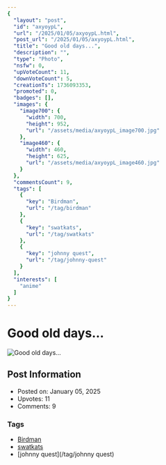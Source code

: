 ```yaml
---
{
  "layout": "post",
  "id": "axyoypL",
  "url": "/2025/01/05/axyoypL.html",
  "post_url": "/2025/01/05/axyoypL.html",
  "title": "Good old days...",
  "description": "",
  "type": "Photo",
  "nsfw": 0,
  "upVoteCount": 11,
  "downVoteCount": 5,
  "creationTs": 1736093353,
  "promoted": 0,
  "badges": [],
  "images": {
    "image700": {
      "width": 700,
      "height": 952,
      "url": "/assets/media/axyoypL_image700.jpg"
    },
    "image460": {
      "width": 460,
      "height": 625,
      "url": "/assets/media/axyoypL_image460.jpg"
    }
  },
  "commentsCount": 9,
  "tags": [
    {
      "key": "Birdman",
      "url": "/tag/birdman"
    },
    {
      "key": "swatkats",
      "url": "/tag/swatkats"
    },
    {
      "key": "johnny quest",
      "url": "/tag/johnny-quest"
    }
  ],
  "interests": [
    "anime"
  ]
}
---
```


# Good old days...

![Good old days...](/assets/media/axyoypL_image700.jpg)

## Post Information

- Posted on: January 05, 2025
- Upvotes: 11
- Comments: 9

### Tags

- [Birdman](/tag/Birdman)
- [swatkats](/tag/swatkats)
- [johnny quest](/tag/johnny quest)
